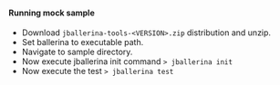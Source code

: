#### Running mock sample
- Download ```jballerina-tools-<VERSION>.zip``` distribution and unzip.  
- Set ballerina to executable path.  
- Navigate to sample directory. 
- Now execute jballerina init command 
```> jballerina init```
- Now execute the test
```> jballerina test```